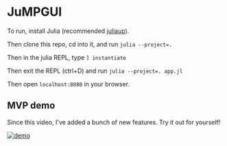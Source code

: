 # JuMPGUI


To run, install Julia (recommended [juliaup](https://github.com/JuliaLang/juliaup?tab=readme-ov-file#mac-linux-and-freebsd)).

Then clone this repo, cd into it, and run `julia --project=.`

Then in the julia REPL, type `] instantiate`

Then exit the REPL (ctrl+D) and run `julia --project=. app.jl`

Then open `localhost:8080` in your browser.


## MVP demo

Since this video, I've added a bunch of new features. Try it out for yourself!

[![demo](https://github.com/user-attachments/assets/bd396b1a-2ab0-4276-9488-91c6ee62e3e0)](https://github.com/user-attachments/assets/bd396b1a-2ab0-4276-9488-91c6ee62e3e0)
